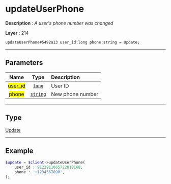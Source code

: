 # updateUserPhone

**Description** : *A user&#039;s phone number was changed*

**Layer** : 214

```tl
updateUserPhone#5492a13 user_id:long phone:string = Update;
```

---

## Parameters

| Name | Type | Description |
| :---: | :---: | :--- |
| <mark>user_id</mark> | [`long`](type/long) | User ID |
| <mark>phone</mark> | [`string`](type/string) | New phone number |

---

## Type

[Update](type/Update)

---

## Example

```php
$update = $client->updateUserPhone(
	user_id : 9122911065722018168,
	phone : '+1234567890',
);
```